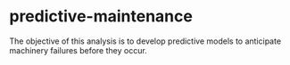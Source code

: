 # predictive-maintenance
The objective of this analysis is to develop predictive models to anticipate machinery failures before they occur.
